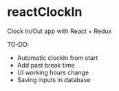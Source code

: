 # reactClockIn
Clock In/Out app with React + Redux

TO-DO:
- Automatic clockIn from start
- Add past break time
- UI working hours change
- Saving inputs in database
